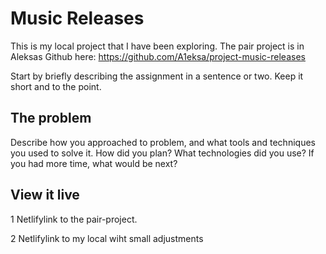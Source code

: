 # Music Releases
This is my local project that I have been exploring. The pair project is in Aleksas Github here:
https://github.com/A1eksa/project-music-releases

Start by briefly describing the assignment in a sentence or two. Keep it short and to the point.

## The problem

Describe how you approached to problem, and what tools and techniques you used to solve it. How did you plan? What technologies did you use? If you had more time, what would be next?

## View it live

1 Netlifylink to the pair-project.

2 Netlifylink to my local wiht small adjustments
